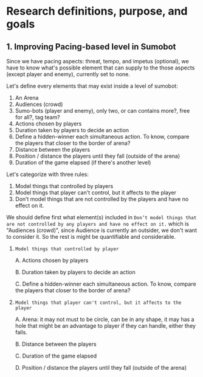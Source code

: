 # Research definitions, purpose, and goals

## 1. Improving Pacing-based level in Sumobot

Since we have pacing aspects: threat, tempo, and impetus (optional), we have to know what's possible element that can supply to the those aspects (except player and enemy), currently set to none.

Let's define every elements that may exist inside a level of sumobot:

1. An Arena
2. Audiences (crowd)
3. Sumo-bots (player and enemy), only two, or can contains more?, free for all?, tag team?
4. Actions chosen by players
5. Duration taken by players to decide an action
6. Define a hidden-winner each simultaneous action. To know, compare the players that closer to the border of arena?
7. Distance between the players
8. Position / distance the players until they fall (outside of the arena)
9. Duration of the game elapsed (if there's another level)

Let's categorize with three rules:

1. Model things that controlled by players
2. Model things that player can't control, but it affects to the player
3. Don’t model things that are not controlled by the players and have no effect on it.

We should define first what element(s) included in `Don’t model things that are not controlled by any players and have no effect on it.` which is "Audiences (crowd)", since Audience is currently an outsider, we don't want to consider it. So the rest is might be quantifiable and considerable.

1. `Model things that controlled by player`
   
   A. Actions chosen by players
   
   B. Duration taken by players to decide an action
   
   C. Define a hidden-winner each simultaneous action. To know, compare the players that closer to the border of arena?

2. `Model things that player can't control, but it affects to the player`

   A. Arena: it may not must to be circle, can be in any shape, it may has a hole that might be an advantage to player if they can handle, either they falls.

   B. Distance between the players
   
   C. Duration of the game elapsed
   
   D. Position / distance the players until they fall (outside of the arena)